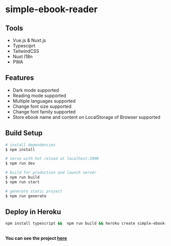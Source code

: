 # simple-ebook-reader

## Tools

* Vue.js & Nuxt.js
* Typesciprt
* TailwindCSS
* Nuxt I18n
* PWA

## Features
* Dark mode supported
* Reading mode supported
* Multiple languages supported
* Change font size supported
* Change font family supported
* Store ebook name and content on LocalStorage of Browser supported

## Build Setup

```bash
# install dependencies
$ npm install

# serve with hot reload at localhost:3000
$ npm run dev

# build for production and launch server
$ npm run build
$ npm run start

# generate static project
$ npm run generate
```

## Deploy in Heroku
```bash
npm install typescript &&  npm run build && heroku create simple-ebook-reader && heroku config:set NPM_CONFIG_PRODUCTION=false && heroku config:set HOST=0.0.0.0 && heroku config:set NODE_ENV=production && git rm package-lock.json && git push heroku main 
```
##

#### You can see the project [here](https://simple-ebook-reader.herokuapp.com/)
